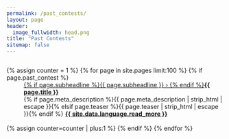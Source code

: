 ```yaml
---
permalink: /past_contests/
layout: page
header:
  image_fullwidth: head.png
title: "Past Contests"
sitemap: false
---
```


<div id="blog-index" class="row">
	<div class="small-12 columns t30">
		<dl class="accordion" data-accordion>
			{% assign counter = 1 %}
			{% for page in site.pages limit:100 %}
			{% if page.past_contest %}
			<dd class="accordion-navigation">
			<a href="#panel{{ counter }}"><span class="iconfont"></span> {% if page.subheadline %}{{ page.subheadline }} › {% endif %}<strong>{{ page.title }}</strong></a>
				<div id="panel{{ counter }}" class="content">
					{% if page.meta_description %}{{ page.meta_description | strip_html | escape }}{% elsif page.teaser %}{{ page.teaser | strip_html | escape }}{% endif %}
					<a href="{{ site.url }}{{ site.baseurl }}{{ page.url }}" title="Read {{ page.title | escape_once }}"><strong>{{ site.data.language.read_more }}</strong></a><br><br>
				</div>
			</dd>
			{% assign counter=counter | plus:1 %}
			{% endif %}
			{% endfor %}
		</dl>
	</div><!-- /.small-12.columns -->
</div><!-- /.row -->
